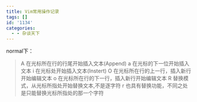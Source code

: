 ```yaml
---
title: Vim常用操作记录
tags: []
id: '1134'
categories:
  - - 杂谈天下
---
```


normal下：

> A 在光标所在行的行尾开始插入文本(Append) a 在光标的下一位开始插入文本 i 在光标处开始插入文本(Instert) O 在光标所在行的上一行，插入新行开始编辑文本 o 在光标所在行的下一行，插入新行开始编辑文本 R 替换模式，从光标所指处开始替换文本,不是逐字符 r 也具有替换功能，不同之处是只能替换光标所指处的那一个字符